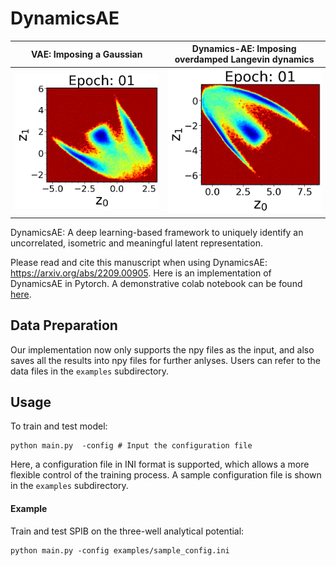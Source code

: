 # DynamicsAE
VAE: Imposing a Gaussian   |  Dynamics-AE: Imposing overdamped Langevin dynamics
:-------------------------:|:-------------------------:
![VAE](https://github.com/tiwarylab/DynamicsAE/blob/main/VAE_z_movie.gif?raw=true "VAE")|![Dynamics-AE](https://github.com/tiwarylab/DynamicsAE/blob/main/DynAE_z_movie.gif?raw=true "Dynamics-AE")

DynamicsAE: A deep learning-based framework to uniquely identify an uncorrelated, isometric and meaningful latent representation.

Please read and cite this manuscript when using DynamicsAE: https://arxiv.org/abs/2209.00905. Here is an implementation of DynamicsAE in Pytorch. A demonstrative colab notebook can be found [here](https://github.com/tiwarylab/DynamicsAE/blob/main/DynAE_Demo.ipynb).

## Data Preparation
Our implementation now only supports the npy files as the input, and also saves all the results into npy files for further anlyses. Users can refer to the data files in the ```examples``` subdirectory.


## Usage

To train and test model:

```
python main.py	-config	# Input the configuration file 
```

Here, a configuration file in INI format is supported, which allows a more flexible control of the training process. A sample configuration file is shown in the ```examples``` subdirectory. 

#### Example

Train and test SPIB on the three-well analytical potential:
```
python main.py -config examples/sample_config.ini
```